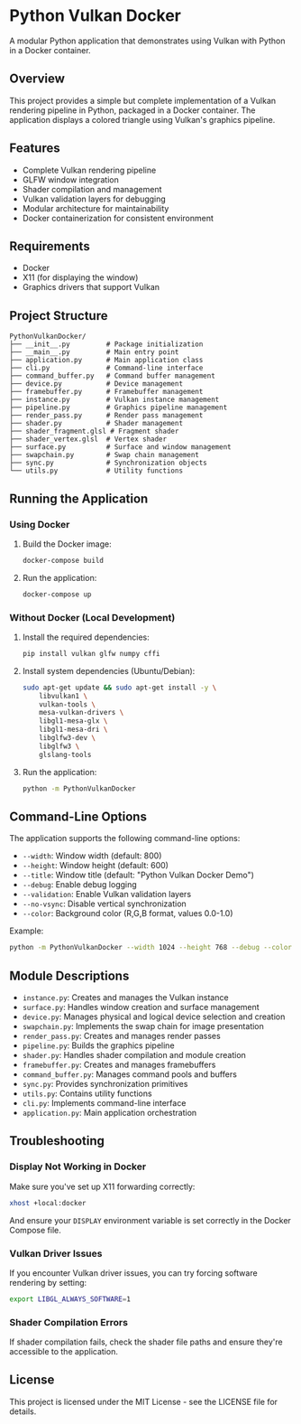 # Python Vulkan Docker

A modular Python application that demonstrates using Vulkan with Python in a Docker container.

## Overview

This project provides a simple but complete implementation of a Vulkan rendering pipeline in Python, packaged in a Docker container. The application displays a colored triangle using Vulkan's graphics pipeline.

## Features

- Complete Vulkan rendering pipeline
- GLFW window integration
- Shader compilation and management
- Vulkan validation layers for debugging
- Modular architecture for maintainability
- Docker containerization for consistent environment

## Requirements

- Docker
- X11 (for displaying the window)
- Graphics drivers that support Vulkan

## Project Structure

```
PythonVulkanDocker/
├── __init__.py         # Package initialization
├── __main__.py         # Main entry point
├── application.py      # Main application class
├── cli.py              # Command-line interface
├── command_buffer.py   # Command buffer management
├── device.py           # Device management
├── framebuffer.py      # Framebuffer management
├── instance.py         # Vulkan instance management
├── pipeline.py         # Graphics pipeline management
├── render_pass.py      # Render pass management
├── shader.py           # Shader management
├── shader_fragment.glsl # Fragment shader
├── shader_vertex.glsl  # Vertex shader
├── surface.py          # Surface and window management
├── swapchain.py        # Swap chain management
├── sync.py             # Synchronization objects
└── utils.py            # Utility functions
```

## Running the Application

### Using Docker

1. Build the Docker image:
   ```bash
   docker-compose build
   ```

2. Run the application:
   ```bash
   docker-compose up
   ```

### Without Docker (Local Development)

1. Install the required dependencies:
   ```bash
   pip install vulkan glfw numpy cffi
   ```

2. Install system dependencies (Ubuntu/Debian):
   ```bash
   sudo apt-get update && sudo apt-get install -y \
       libvulkan1 \
       vulkan-tools \
       mesa-vulkan-drivers \
       libgl1-mesa-glx \
       libgl1-mesa-dri \
       libglfw3-dev \
       libglfw3 \
       glslang-tools
   ```

3. Run the application:
   ```bash
   python -m PythonVulkanDocker
   ```

## Command-Line Options

The application supports the following command-line options:

- `--width`: Window width (default: 800)
- `--height`: Window height (default: 600)
- `--title`: Window title (default: "Python Vulkan Docker Demo")
- `--debug`: Enable debug logging
- `--validation`: Enable Vulkan validation layers
- `--no-vsync`: Disable vertical synchronization
- `--color`: Background color (R,G,B format, values 0.0-1.0)

Example:
```bash
python -m PythonVulkanDocker --width 1024 --height 768 --debug --color 0.2,0.3,0.3
```

## Module Descriptions

- `instance.py`: Creates and manages the Vulkan instance
- `surface.py`: Handles window creation and surface management
- `device.py`: Manages physical and logical device selection and creation
- `swapchain.py`: Implements the swap chain for image presentation
- `render_pass.py`: Creates and manages render passes
- `pipeline.py`: Builds the graphics pipeline
- `shader.py`: Handles shader compilation and module creation
- `framebuffer.py`: Creates and manages framebuffers
- `command_buffer.py`: Manages command pools and buffers
- `sync.py`: Provides synchronization primitives
- `utils.py`: Contains utility functions
- `cli.py`: Implements command-line interface
- `application.py`: Main application orchestration

## Troubleshooting

### Display Not Working in Docker

Make sure you've set up X11 forwarding correctly:

```bash
xhost +local:docker
```

And ensure your `DISPLAY` environment variable is set correctly in the Docker Compose file.

### Vulkan Driver Issues

If you encounter Vulkan driver issues, you can try forcing software rendering by setting:

```bash
export LIBGL_ALWAYS_SOFTWARE=1
```

### Shader Compilation Errors

If shader compilation fails, check the shader file paths and ensure they're accessible to the application.

## License

This project is licensed under the MIT License - see the LICENSE file for details.